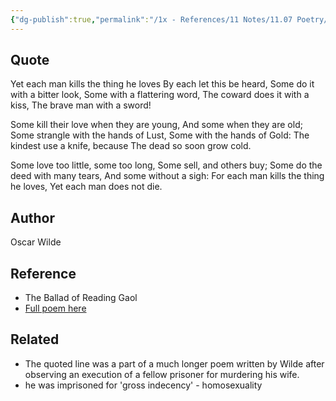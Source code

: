 ```yaml
---
{"dg-publish":true,"permalink":"/1x - References/11 Notes/11.07 Poetry/Each man kills the thing he loves - Oscar Wilde/","title":"Each man kills the thing he loves - Oscar Wilde","noteIcon":""}
---
```



## Quote
Yet each man kills the thing he loves
  By each let this be heard,
Some do it with a bitter look,
  Some with a flattering word,
The coward does it with a kiss,
  The brave man with a sword!

Some kill their love when they are young,
  And some when they are old;
Some strangle with the hands of Lust,
  Some with the hands of Gold:
The kindest use a knife, because
  The dead so soon grow cold.

Some love too little, some too long,
  Some sell, and others buy;
Some do the deed with many tears,
  And some without a sigh:
For each man kills the thing he loves,
  Yet each man does not die.

## Author
Oscar Wilde

## Reference
- The Ballad of Reading Gaol
- [Full poem here](https://archive.org/stream/balladofreadingg00301gut/rgaol10.txt)

## Related
- The quoted line was a part of a much longer poem written by Wilde after observing an execution of a fellow prisoner for murdering his wife.
- he was imprisoned for 'gross indecency' - homosexuality
